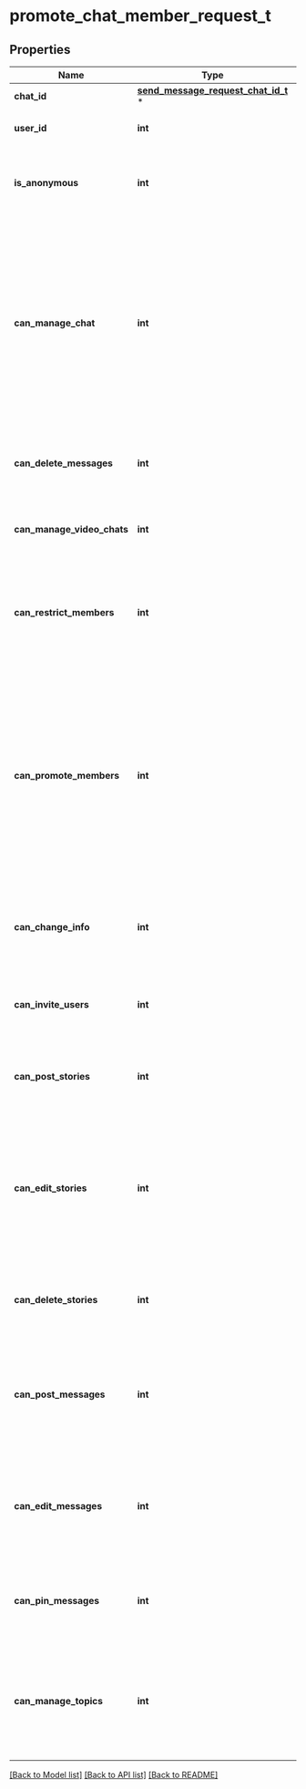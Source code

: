 # promote_chat_member_request_t

## Properties
Name | Type | Description | Notes
------------ | ------------- | ------------- | -------------
**chat_id** | [**send_message_request_chat_id_t**](send_message_request_chat_id.md) \* |  | 
**user_id** | **int** | Unique identifier of the target user | 
**is_anonymous** | **int** | Pass *True* if the administrator&#39;s presence in the chat is hidden | [optional] 
**can_manage_chat** | **int** | Pass *True* if the administrator can access the chat event log, get boost list, see hidden supergroup and channel members, report spam messages and ignore slow mode. Implied by any other administrator privilege. | [optional] 
**can_delete_messages** | **int** | Pass *True* if the administrator can delete messages of other users | [optional] 
**can_manage_video_chats** | **int** | Pass *True* if the administrator can manage video chats | [optional] 
**can_restrict_members** | **int** | Pass *True* if the administrator can restrict, ban or unban chat members, or access supergroup statistics | [optional] 
**can_promote_members** | **int** | Pass *True* if the administrator can add new administrators with a subset of their own privileges or demote administrators that they have promoted, directly or indirectly (promoted by administrators that were appointed by him) | [optional] 
**can_change_info** | **int** | Pass *True* if the administrator can change chat title, photo and other settings | [optional] 
**can_invite_users** | **int** | Pass *True* if the administrator can invite new users to the chat | [optional] 
**can_post_stories** | **int** | Pass *True* if the administrator can post stories to the chat | [optional] 
**can_edit_stories** | **int** | Pass *True* if the administrator can edit stories posted by other users, post stories to the chat page, pin chat stories, and access the chat&#39;s story archive | [optional] 
**can_delete_stories** | **int** | Pass *True* if the administrator can delete stories posted by other users | [optional] 
**can_post_messages** | **int** | Pass *True* if the administrator can post messages in the channel, or access channel statistics; for channels only | [optional] 
**can_edit_messages** | **int** | Pass *True* if the administrator can edit messages of other users and can pin messages; for channels only | [optional] 
**can_pin_messages** | **int** | Pass *True* if the administrator can pin messages; for supergroups only | [optional] 
**can_manage_topics** | **int** | Pass *True* if the user is allowed to create, rename, close, and reopen forum topics; for supergroups only | [optional] 

[[Back to Model list]](../README.md#documentation-for-models) [[Back to API list]](../README.md#documentation-for-api-endpoints) [[Back to README]](../README.md)


